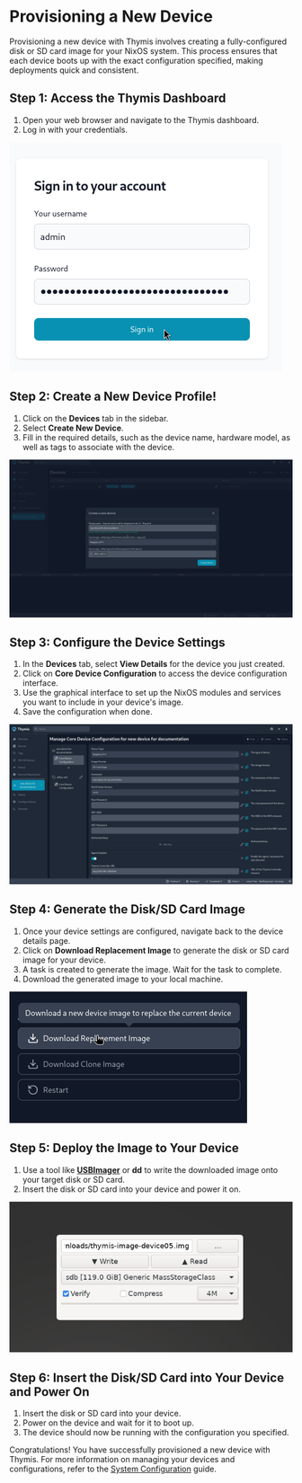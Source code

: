 # Provisioning a New Device

Provisioning a new device with Thymis involves creating a fully-configured disk or SD card image for your NixOS system. This process ensures that each device boots up with the exact configuration specified, making deployments quick and consistent.

## Step 1: Access the Thymis Dashboard
1. Open your web browser and navigate to the Thymis dashboard.
2. Log in with your credentials.

![Thymis Login-Screen](thymis-login-screen.png)

## Step 2: Create a New Device Profile!
1. Click on the **Devices** tab in the sidebar.
2. Select **Create New Device**.
3. Fill in the required details, such as the device name, hardware model, as well as tags to associate with the device.

![Thymis create device screen](thymis-create-device.png)

## Step 3: Configure the Device Settings
1. In the **Devices** tab, select **View Details** for the device you just created.
2. Click on **Core Device Configuration** to access the device configuration interface.
3. Use the graphical interface to set up the NixOS modules and services you want to include in your device's image.
4. Save the configuration when done.

![Device configuration interface](device-configuration.png)

## Step 4: Generate the Disk/SD Card Image
1. Once your device settings are configured, navigate back to the device details page.
2. Click on **Download Replacement Image** to generate the disk or SD card image for your device.
3. A task is created to generate the image. Wait for the task to complete.
3. Download the generated image to your local machine.

![Generate image screenshot](generate-image.png)

## Step 5: Deploy the Image to Your Device
1. Use a tool like [**USBImager**](https://bztsrc.gitlab.io/usbimager/) or **dd** to write the downloaded image onto your target disk or SD card.
2. Insert the disk or SD card into your device and power it on.

![Image flashing with USBImager](flashing-image.png)

## Step 6: Insert the Disk/SD Card into Your Device and Power On
1. Insert the disk or SD card into your device.
2. Power on the device and wait for it to boot up.
3. The device should now be running with the configuration you specified.

Congratulations! You have successfully provisioned a new device with Thymis. For more information on managing your devices and configurations, refer to the [System Configuration](system_configuration.md) guide.
